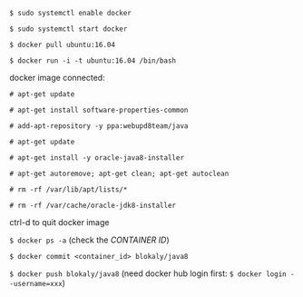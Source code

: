 `$ sudo systemctl enable docker`

`$ sudo systemctl start docker`

`$ docker pull ubuntu:16.04`

`$ docker run -i -t ubuntu:16.04 /bin/bash`

docker image connected:

`# apt-get update`

`# apt-get install software-properties-common`

`# add-apt-repository -y ppa:webupd8team/java`

`# apt-get update`

`# apt-get install -y oracle-java8-installer`

`# apt-get autoremove; apt-get clean; apt-get autoclean`

`# rm -rf /var/lib/apt/lists/*`

`# rm -rf /var/cache/oracle-jdk8-installer`

ctrl-d to quit docker image

`$ docker ps -a` (check the *CONTAINER ID*)

`$ docker commit <container_id> blokaly/java8`

`$ docker push blokaly/java8` (need docker hub login first: `$ docker login --username=xxx`)